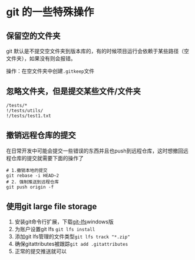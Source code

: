 # git 的一些特殊操作

## 保留空的文件夹

git 默认是不提交空文件夹到版本库的，有的时候项目运行会依赖于某些路径（空文件夹），如果没有则会报错。

操作：在空文件夹中创建`.gitkeep`文件

## 忽略文件夹，但是提交某些文件/文件夹

```text
/tests/*
!/tests/utils/
!/tests/test1.txt
```

## 撤销远程仓库的提交

在日常开发中可能会提交一些错误的东西并且也push到远程仓库，这时想撤回远程仓库的提交就需要下面的操作了

```shell
# 1.撤销本地的提交
git rebase -i HEAD~2
# 2. 强制推送到远程仓库
git push origin -f
```

## 使用git large file storage

1. 安装git命令行扩展，下载[git-lfs](https://github.com/git-lfs/git-lfs/releases/download/v3.0.2/git-lfs-windows-v3.0.2.exe)windows版
2. 为账户设置git lfs `git lfs install`
3. 添加git lfs管理的文件类型`git lfs track "*.zip"`
4. 确保gitattributes被跟踪`git add .gitattributes`
5. 正常的提交推送就可以

